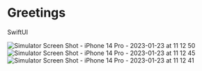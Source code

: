 # Greetings
SwiftUI

![Simulator Screen Shot - iPhone 14 Pro - 2023-01-23 at 11 12 50](https://user-images.githubusercontent.com/31929901/214002828-ae53c7aa-0988-48d3-99b9-7e5851021bf4.png)
![Simulator Screen Shot - iPhone 14 Pro - 2023-01-23 at 11 12 45](https://user-images.githubusercontent.com/31929901/214002854-700bc085-892e-454c-a972-e7c6bc4a9015.png)
![Simulator Screen Shot - iPhone 14 Pro - 2023-01-23 at 11 12 41](https://user-images.githubusercontent.com/31929901/214002864-58292d63-73c7-44cc-a7b6-ba917ab74ffb.png)
